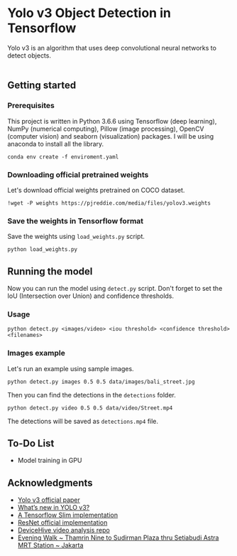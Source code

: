 # Yolo v3 Object Detection in Tensorflow
Yolo v3 is an algorithm that uses deep convolutional neural networks to detect objects. <br> <br>

## Getting started

### Prerequisites
This project is written in Python 3.6.6 using Tensorflow (deep learning), NumPy (numerical computing), Pillow (image processing), OpenCV (computer vision) and seaborn (visualization) packages. I will be using anaconda to install all the library.

```
conda env create -f enviroment.yaml
```

### Downloading official pretrained weights
Let's download official weights pretrained on COCO dataset. 

```
!wget -P weights https://pjreddie.com/media/files/yolov3.weights
```

### Save the weights in Tensorflow format
Save the weights using `load_weights.py` script.

```
python load_weights.py
```

## Running the model
Now you can run the model using `detect.py` script. Don't forget to set the IoU (Intersection over Union) and confidence thresholds.
### Usage
```
python detect.py <images/video> <iou threshold> <confidence threshold> <filenames>
```
### Images example
Let's run an example using sample images.
```
python detect.py images 0.5 0.5 data/images/bali_street.jpg
```
Then you can find the detections in the `detections` folder.
<br>

```
python detect.py video 0.5 0.5 data/video/Street.mp4
```
The detections will be saved as `detections.mp4` file.

## To-Do List
* Model training in GPU

## Acknowledgments
* [Yolo v3 official paper](https://arxiv.org/abs/1804.02767)
* [What’s new in YOLO v3?](https://towardsdatascience.com/yolo-v3-object-detection-53fb7d3bfe6b)
* [A Tensorflow Slim implementation](https://github.com/mystic123/tensorflow-yolo-v3)
* [ResNet official implementation](https://github.com/tensorflow/models/tree/master/official/resnet)
* [DeviceHive video analysis repo](https://github.com/devicehive/devicehive-video-analysis)
* [Evening Walk ~ Thamrin Nine to Sudirman Plaza thru Setiabudi Astra MRT Station ~ Jakarta](https://www.youtube.com/watch?v=9P1r57NrPK8&t=15s)
